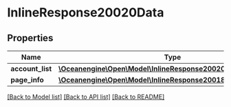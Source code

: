 # InlineResponse20020Data

## Properties
Name | Type | Description | Notes
------------ | ------------- | ------------- | -------------
**account_list** | [**\Oceanengine\Open\Model\InlineResponse20020DataAccountList[]**](InlineResponse20020DataAccountList.md) |  | 
**page_info** | [**\Oceanengine\Open\Model\InlineResponse20018DataPageInfo**](InlineResponse20018DataPageInfo.md) |  | 

[[Back to Model list]](../README.md#documentation-for-models) [[Back to API list]](../README.md#documentation-for-api-endpoints) [[Back to README]](../README.md)


